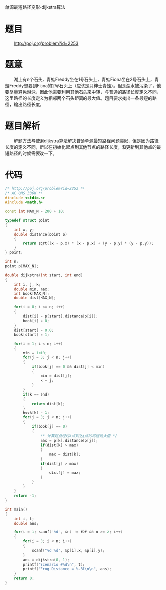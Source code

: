 单源最短路径变形-dijkstra算法
<!-- more -->

# 题目
&emsp;&emsp;<http://poj.org/problem?id=2253>

# 题意
&emsp;&emsp;湖上有n个石头，青蛙Freddy坐在1号石头上，青蛙Fiona坐在2号石头上，青蛙Freddy想要到Fiona的2号石头上（应该是只绅士青蛙）。但是湖水被污染了，他要尽量避免游泳，因此他需要利用其他石头来中转，与普通的路径长度定义不同，这里路径的长度定义为相邻两个石头距离的最大值。题目要求找出一条最短的路径，输出路径长度。

# 题目解析
&emsp;&emsp;解题方法与使用dijkstra算法解决普通单源最短路径问题类似，但是因为路径长度的定义不同，所以在初始化起点到其他节点的路径长度，和更新到其他点的最短路径的时候需要改一下。

# 代码
```cpp
/* http://poj.org/problem?id=2253 */
/* AC 0MS 336K */
#include <stdio.h>
#include <math.h>

const int MAX_N = 200 + 10;

typedef struct point
{
	int x, y;
	double distance(point p)
	{
		return sqrt((x - p.x) * (x - p.x) + (y - p.y) * (y - p.y));
	}
} point;

int n;
point p[MAX_N];

double dijkstra(int start, int end)
{
	int i, j, k;
	double min, max;
	int book[MAX_N];
	double dist[MAX_N];

	for(i = 0; i <= n; i++)
	{
		dist[i] = p[start].distance(p[i]);
		book[i] = 0;
	}
	dist[start] = 0.0;
	book[start] = 1;

	for(i = 1; i < n; i++)
	{
		min = 1e10;
		for(j = 0; j < n; j++)
		{
			if(book[j] == 0 && dist[j] < min)
			{
				min = dist[j];
				k = j;
			}
		}
		if(k == end)
		{
			return dist[k];
		}
		book[k] = 1;
		for(j = 0; j < n; j++)
		{
			if(book[j] == 0)
			{
				/* 计算起点经过k点到达j点的路径最大值 */
				max = p[k].distance(p[j]);
				if(dist[k] > max)
				{
					max = dist[k];
				}
				if(dist[j] > max)
				{
					dist[j] = max;
				}
			}
		}
	}
	return -1;
}

int main()
{
	int i, t;
	double ans;

	for(t = 1; scanf("%d", &n) != EOF && n >= 2; t++)
	{
		for(i = 0; i < n; i++)
		{
			scanf("%d %d", &p[i].x, &p[i].y);
		}
		ans = dijkstra(0, 1);
		printf("Scenario #%d\n", t);
		printf("Frog Distance = %.3f\n\n", ans);
	}
	return 0;
}

```